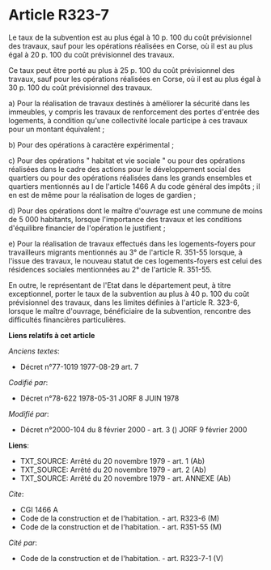 # Article R323-7

Le taux de la subvention est au plus égal à 10 p. 100 du coût prévisionnel des travaux, sauf pour les opérations réalisées en
Corse, où il est au plus égal à 20 p. 100 du coût prévisionnel des travaux.

Ce taux peut être porté au plus à 25 p. 100 du coût prévisionnel des travaux, sauf pour les opérations réalisées en Corse, où
il est au plus égal à 30 p. 100 du coût prévisionnel des travaux.

a) Pour la réalisation de travaux destinés à améliorer la sécurité dans les immeubles, y compris les travaux de renforcement
des portes d'entrée des logements, à condition qu'une collectivité locale participe à ces travaux pour un montant
équivalent ;

b) Pour des opérations à caractère expérimental ;

c) Pour des opérations " habitat et vie sociale " ou pour des opérations réalisées dans le cadre des actions pour le
développement social des quartiers ou pour des opérations réalisées dans les grands ensembles et quartiers mentionnés au I de
l'article 1466 A du code général des impôts ; il en est de même pour la réalisation de loges de gardien ;

d) Pour des opérations dont le maître d'ouvrage est une commune de moins de 5 000 habitants, lorsque l'importance des travaux
et les conditions d'équilibre financier de l'opération le justifient ;

e) Pour la réalisation de travaux effectués dans les logements-foyers pour travailleurs migrants mentionnés au 3° de
l'article R. 351-55 lorsque, à l'issue des travaux, le nouveau statut de ces logements-foyers est celui des résidences
sociales mentionnées au 2° de l'article R. 351-55.

En outre, le représentant de l'Etat dans le département peut, à titre exceptionnel, porter le taux de la subvention au plus à
40 p. 100 du coût prévisionnel des travaux, dans les limites définies à l'article R. 323-6, lorsque le maître d'ouvrage,
bénéficiaire de la subvention, rencontre des difficultés financières particulières.

**Liens relatifs à cet article**

_Anciens textes_:

  - Décret n°77-1019 1977-08-29 art. 7

_Codifié par_:

  - Décret n°78-622 1978-05-31 JORF 8 JUIN 1978

_Modifié par_:

  - Décret n°2000-104 du 8 février 2000 - art. 3 () JORF 9 février 2000

**Liens**:

  - TXT_SOURCE: Arrêté du 20 novembre 1979 - art. 1 (Ab)
  - TXT_SOURCE: Arrêté du 20 novembre 1979 - art. 2 (Ab)
  - TXT_SOURCE: Arrêté du 20 novembre 1979 - art. ANNEXE (Ab)

_Cite_:

  - CGI 1466 A
  - Code de la construction et de l'habitation. - art. R323-6 (M)
  - Code de la construction et de l'habitation. - art. R351-55 (M)

_Cité par_:

  - Code de la construction et de l'habitation. - art. R323-7-1 (V)
